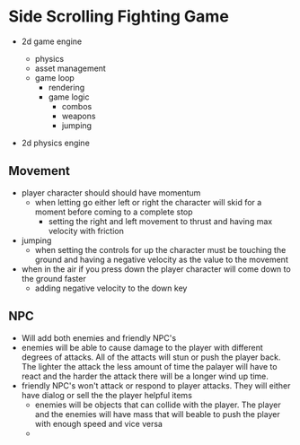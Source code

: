# Side Scrolling Fighting Game

- 2d game engine
	- physics
	- asset management
	- game loop
		- rendering
		- game logic
			- combos
			- weapons
			- jumping
			 
- 2d physics engine

## Movement

- player character should should have momentum
	- when letting go either left or right the character will skid for a moment before coming to a complete stop
		- setting the right and left movement to thrust and having max velocity with friction
- jumping
	- when setting the controls for up the character must be touching the ground and having a negative velocity as the value to the movement
- when in the air if you press down the player character will come down to the ground faster
	- adding negative velocity to the down key

## NPC

- Will add both enemies and friendly NPC's
 - enemies will be able to cause damage to the player with different degrees of attacks. All of the attacts will stun or push the player back. The lighter the attack the less amount of time the palayer will have to react and the harder the attack there will be a longer wind up time.
 - friendly NPC's won't attack or respond to player attacks. They will either have dialog or sell the the player helpful items
 	- enemies will be objects that can collide with the player. The player and the enemies will have mass that will beable to push the player with enough speed and vice versa
 	- 